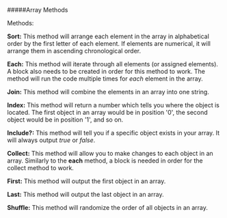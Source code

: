#####Array Methods

Methods:

**Sort:** This method will arrange each element in the array in alphabetical order by the first letter of each element. If elements are numerical, it will arrange them in ascending chronological order.

**Each:** This method will iterate through all elements (or assigned elements). A block also needs to be created in order for this method to work. The method will run the code multiple times for *each* element in the array.

**Join:** This method will combine the elements in an array into one string.

**Index:** This method will return a number which tells you where the object is located. The first object in an array would be in position '0', the second object would be in position '1', and so on.

**Include?:** This method will tell you if a specific object exists in your array. It will always output *true* or *false*.

**Collect:** This method will allow you to make changes to each object in an array. Similarly to the **each** method, a block is needed in order for the collect method to work.

**First:** This method will output the first object in an array.

**Last:** This method will output the last object in an array.

**Shuffle:** This method will randomize the order of all objects in an array.
